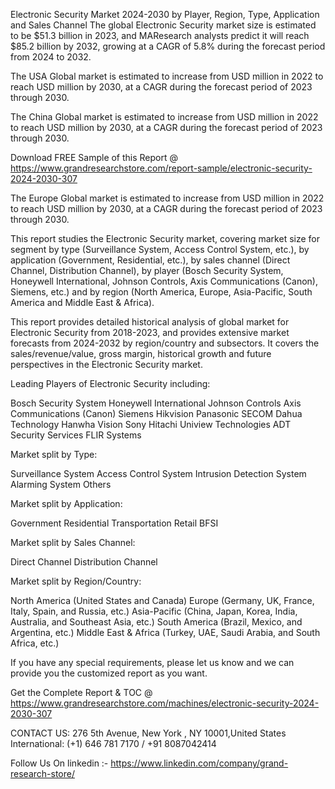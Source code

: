 Electronic Security Market 2024-2030 by Player, Region, Type, Application and Sales Channel
The global Electronic Security market size is estimated to be $51.3 billion in 2023, and MAResearch analysts predict it will reach $85.2 billion by 2032, growing at a CAGR of 5.8% during the forecast period from 2024 to 2032.

The USA Global market is estimated to increase from USD million in 2022 to reach USD million by 2030, at a CAGR during the forecast period of 2023 through 2030.

The China Global market is estimated to increase from USD million in 2022 to reach USD million by 2030, at a CAGR during the forecast period of 2023 through 2030.

Download FREE Sample of this Report @ https://www.grandresearchstore.com/report-sample/electronic-security-2024-2030-307

The Europe Global market is estimated to increase from USD million in 2022 to reach USD million by 2030, at a CAGR during the forecast period of 2023 through 2030.

This report studies the Electronic Security market, covering market size for segment by type (Surveillance System, Access Control System, etc.), by application (Government, Residential, etc.), by sales channel (Direct Channel, Distribution Channel), by player (Bosch Security System, Honeywell International, Johnson Controls, Axis Communications (Canon), Siemens, etc.) and by region (North America, Europe, Asia-Pacific, South America and Middle East & Africa).

This report provides detailed historical analysis of global market for Electronic Security from 2018-2023, and provides extensive market forecasts from 2024-2032 by region/country and subsectors. It covers the sales/revenue/value, gross margin, historical growth and future perspectives in the Electronic Security market.

Leading Players of Electronic Security including:

Bosch Security System
Honeywell International
Johnson Controls
Axis Communications (Canon)
Siemens
Hikvision
Panasonic
SECOM
Dahua Technology
Hanwha Vision
Sony
Hitachi
Uniview Technologies
ADT Security Services
FLIR Systems

Market split by Type:

Surveillance System
Access Control System
Intrusion Detection System
Alarming System
Others

Market split by Application:

Government
Residential
Transportation
Retail
BFSI

Market split by Sales Channel:

Direct Channel
Distribution Channel

Market split by Region/Country:

North America (United States and Canada)
Europe (Germany, UK, France, Italy, Spain, and Russia, etc.)
Asia-Pacific (China, Japan, Korea, India, Australia, and Southeast Asia, etc.)
South America (Brazil, Mexico, and Argentina, etc.)
Middle East & Africa (Turkey, UAE, Saudi Arabia, and South Africa, etc.)

If you have any special requirements, please let us know and we can provide you the customized report as you want.

Get the Complete Report & TOC @ https://www.grandresearchstore.com/machines/electronic-security-2024-2030-307

CONTACT US:
276 5th Avenue, New York , NY 10001,United States
International: (+1) 646 781 7170 / +91 8087042414

Follow Us On linkedin :- https://www.linkedin.com/company/grand-research-store/
